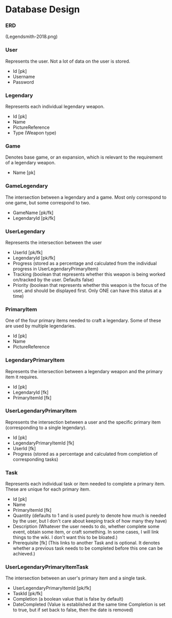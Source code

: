 # Database Design

### ERD
(Legendsmith-2018.png)

### User
Represents the user. Not a lot of data on the user is stored.
 * Id [pk]
 * Username
 * Password

### Legendary
Represents each individual legendary weapon.
 * Id [pk]
 * Name
 * PictureReference
 * Type (Weapon type)
 
 ### Game
 Denotes base game, or an expansion, which is relevant to the requirement of a legendary weapon. 
 * Name [pk]
 
 ### GameLegendary
 The intersection between a legendary and a game. Most only correspond to one game, but some correspond to two. 
 * GameName [pk/fk]
 * LegendaryId [pk/fk] 

### UserLegendary
Represents the intersection between the user
 * UserId [pk/fk]
 * LegendaryId [pk/fk]
 * Progress (stored as a percentage and calculated from the individual progress in UserLegendaryPrimaryItem)
 * Tracking (boolean that represents whether this weapon is being worked on/tracked by the user. Defaults false)
 * Priority (boolean that represents whether this weapon is the focus of the user, and should be displayed first. Only ONE can have this status at a time)

### PrimaryItem
One of the four primary items needed to craft a legendary. Some of these are used by multiple legendaries. 
 * Id [pk]
 * Name
 * PictureReference

### LegendaryPrimaryItem
Represents the intersection between a legendary weapon and the primary item it requires.
* Id [pk]
* LegendaryId [fk]
* PrimaryItemId [fk]

### UserLegendaryPrimaryItem
Represents the intersection between a user and the specific primary item (corresponding to a single legendary).
* Id [pk]
* LegendaryPrimaryItemId [fk]
* UserId [fk]
* Progress (stored as a percentage and calculated from completion of corresponding tasks)

### Task
Represents each individual task or item needed to complete a primary item. These are unique for each primary item.
* Id [pk]
* Name
* PrimaryItemId [fk]
* Quantity (defaults to 1 and is used purely to denote how much is needed by the user, but I don't care about keeping track of how many they have)
* Description (Whatever the user needs to do, whether complete some event, obtain some item, or craft something. In some cases, I will link things to the wiki. I don't want this to be bloated.)
* Prerequisite [fk] (This links to another Task and is optional. It denotes whether a previous task needs to be completed before this one can be achieved.)

### UserLegendaryPrimaryItemTask
The intersection between an user's primary item and a single task.
* UserLegendaryPrimaryItemId [pk/fk]
* TaskId [pk/fk]
* Completion (a boolean value that is false by default)
* DateCompleted (Value is established at the same time Completion is set to true, but if set back to false, then the date is removed)




